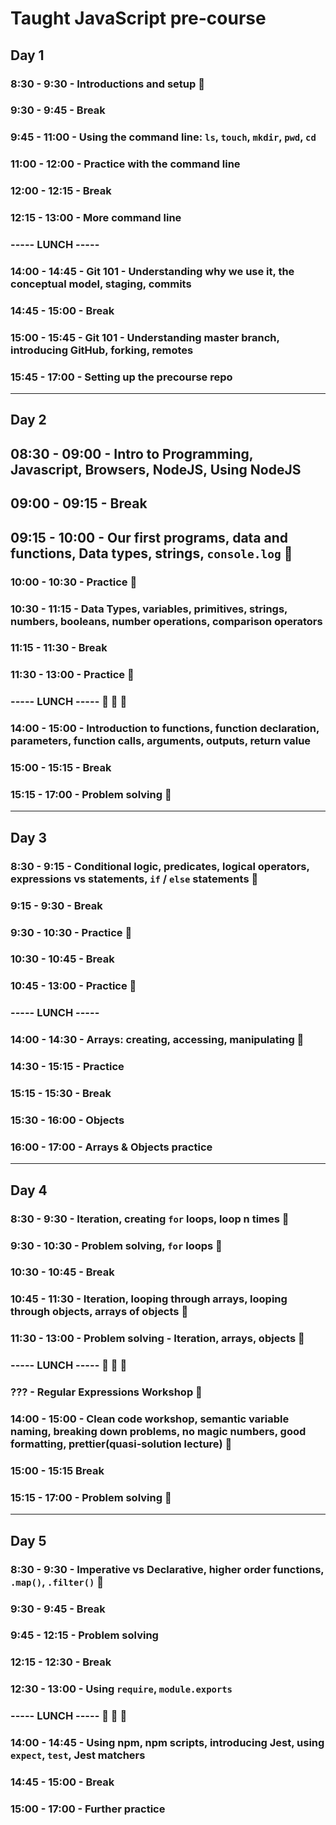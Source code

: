 # Taught JavaScript pre-course

## Day 1

### 8:30 - 9:30 - Introductions and setup 🤔

### 9:30 - 9:45 - Break

### 9:45 - 11:00 - Using the command line: `ls`, `touch`, `mkdir`, `pwd`, `cd`

### 11:00 - 12:00 - Practice with the command line

### 12:00 - 12:15 - Break

### 12:15 - 13:00 - More command line

### ----- **LUNCH** -----

### 14:00 - 14:45 - Git 101 - Understanding why we use it, the conceptual model, staging, commits

### 14:45 - 15:00 - Break

### 15:00 - 15:45 - Git 101 - Understanding master branch, introducing GitHub, forking, remotes

### 15:45 - 17:00 - Setting up the precourse repo

---

## Day 2

## 08:30 - 09:00 - Intro to Programming, Javascript, Browsers, NodeJS, Using NodeJS

## 09:00 - 09:15 - Break

## 09:15 - 10:00 - Our first programs, data and functions, Data types, strings, `console.log` 🤔

### 10:00 - 10:30 - Practice 📝

### 10:30 - 11:15 - Data Types, variables, primitives, strings, numbers, booleans, number operations, comparison operators

### 11:15 - 11:30 - Break

### 11:30 - 13:00 - Practice 📝

### ----- **LUNCH** ----- 🍔 🍟 🍎

### 14:00 - 15:00 - Introduction to functions, function declaration, parameters, function calls, arguments, outputs, return value

### 15:00 - 15:15 - Break

### 15:15 - 17:00 - Problem solving 📝

---

## Day 3

### 8:30 - 9:15 - Conditional logic, predicates, logical operators, expressions vs statements, `if` / `else` statements 🤔

### 9:15 - 9:30 - Break

### 9:30 - 10:30 - Practice 📝

### 10:30 - 10:45 - Break

### 10:45 - 13:00 - Practice 📝

### ----- **LUNCH** -----

### 14:00 - 14:30 - Arrays: creating, accessing, manipulating 🤔

### 14:30 - 15:15 - Practice

### 15:15 - 15:30 - Break

### 15:30 - 16:00 - Objects

### 16:00 - 17:00 - Arrays & Objects practice

---

## Day 4

### 8:30 - 9:30 - Iteration, creating `for` loops, loop n times 🤔

### 9:30 - 10:30 - Problem solving, `for` loops 📝

### 10:30 - 10:45 - Break

### 10:45 - 11:30 - Iteration, looping through arrays, looping through objects, arrays of objects 🤔

### 11:30 - 13:00 - Problem solving - Iteration, arrays, objects 📝

### ----- **LUNCH** ----- 🍔 🍟 🍎

### ??? - Regular Expressions Workshop 🤔

### 14:00 - 15:00 - Clean code workshop, semantic variable naming, breaking down problems, no magic numbers, good formatting, prettier(quasi-solution lecture) 🤔

### 15:00 - 15:15 Break

### 15:15 - 17:00 - Problem solving 📝

---

## Day 5

### 8:30 - 9:30 - Imperative vs Declarative, higher order functions, `.map()`, `.filter()` 🤔

### 9:30 - 9:45 - Break

### 9:45 - 12:15 - Problem solving

### 12:15 - 12:30 - Break

### 12:30 - 13:00 - Using `require`, `module.exports`

### ----- **LUNCH** ----- 🍔 🍟 🍎

### 14:00 - 14:45 - Using npm, npm scripts, introducing Jest, using `expect`, `test`, Jest matchers

### 14:45 - 15:00 - Break

### 15:00 - 17:00 - Further practice
